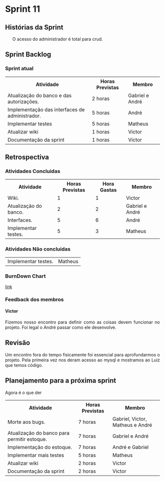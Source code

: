 <h1> Sprint 11 </h1>

<h2> Histórias da Sprint </h2>

<ul><p align="justify"> O acesso do administrador é total para crud.</p></ul>

<h2> Sprint Backlog </h2>

<h3> Sprint atual </h3>
<table>
  <tr>
    <th> Atividade </th>
    <th> Horas Previstas </th>
    <th> Membro </th>
  </tr>
  <tr>
    <td> Atualização do banco e das autorizações. </td>
    <td> 2 horas </td>
    <td> Gabriel e André </td>
  </tr>
  <tr>
    <td> Implementação das interfaces de administrador. </td>
    <td> 5 horas </td>
    <td> André </td>
  </tr>
  <tr>
    <td> Implementar testes </td>
    <td> 5 horas </td>
    <td> Matheus </td>
  </tr>
  <tr>
    <td> Atualizar wiki </td>
    <td> 1 horas </td>
    <td> Victor </td>
  </tr>
    <tr>
    <td> Documentação da sprint </td>
    <td> 1 horas </td>
    <td> Victor </td>
  </tr>
</table> 

<h2> Retrospectiva </h2>
<h3> Atividades Concluidas </h3>
<table>
  <tr>
    <th> Atividade </th>
    <th> Horas Previstas </th>
    <th> Hora Gastas </th>
    <th> Membro </th>
  </tr>
  <tr>
    <td> Wiki. </td>
    <td> 1 </td>
    <td> 1 </td>
    <td> Victor </td>
  </tr> 
   <tr>
    <td> Atualização do banco. </td>
    <td> 2 </td>
    <td> 2 </td>
    <td> Gabriel e André </td>
  </tr>
   <tr>
    <td> Interfaces. </td>
    <td> 5</td>
    <td> 6 </td>
    <td> André </td>
  </tr>
   <tr>
    <td> Implementar testes. </td>
    <td> 5</td>
    <td> 3 </td>
    <td> Matheus </td>
  </tr>
</table> 

<h3> Atividades Não concluidas </h3>

<table>
  <tr>
    <td> Implementar testes. </td>
    <td> Matheus </td>
  </tr>
</table> 

<h3> BurnDown Chart </h3>

<a href="https://docs.google.com/spreadsheets/d/1F4zg84LUfO0RrQ7r9oebns8DssLGFd2F2MjHl3I0L5Y/edit#gid=0"> link </a>

<h3> Feedback dos membros</h3>
<h4> Victor </h4>

<p align="justify"> Fizemos nosso encontro para definir como as coisas devem funcionar no projeto. Foi legal o André passar como ele desenvolve.</p>

<h2> Revisão </h2>
<p align="justify"> Um encontro fora do tempo fisicamente foi essencial para aprofundarmos o projeto. Pela primeira vez nos deram acesso ao mysql e mostramos ao Luiz que temos código.<p>

<h2> Planejamento para a próxima sprint</h2>
<p align="justify">Agora é o que der</p>
<table>
  <tr>
    <th> Atividade </th>
    <th> Horas Previstas </th>
    <th> Membro </th>
  </tr>
   <tr>
    <td> Morte aos bugs. </td>
    <td> 7 horas </td>
    <td> Gabriel, Victor, Matheus e André </td>
  </tr>
  <tr>
    <td> Atualização do banco para permitir estoque. </td>
    <td> 7 horas </td>
    <td> Gabriel e André </td>
  </tr>
  <tr>
    <td> Implementação do estoque. </td>
    <td> 7 horas </td>
    <td> André e Gabriel</td>
  </tr>
  <tr>
    <td> Implementar mais testes </td>
    <td> 5 horas </td>
    <td> Matheus </td>
  </tr>
  <tr>
    <td> Atualizar wiki </td>
    <td> 2 horas </td>
    <td> Victor </td>
  </tr>
    <tr>
    <td> Documentação da sprint </td>
    <td> 2 horas </td>
    <td> Victor </td>
  </tr>
